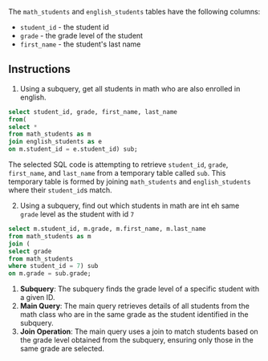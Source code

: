The `math_students` and `english_students` tables have the following columns:
- `student_id` - the student id
- `grade` - the grade level of the student
- `first_name` - the student's last name

## Instructions 

1. Using a subquery, get all students in math who are also enrolled in english.

```sql
select student_id, grade, first_name, last_name
from(
select *
from math_students as m
join english_students as e
on m.student_id = e.student_id) sub;
```
The selected SQL code is attempting to retrieve `student_id`, `grade`, `first_name`, and `last_name` from a temporary table called `sub`. This temporary table is formed by joining `math_students` and `english_students` where their `student_id`s match.

2. Using a subquery, find out which students in math are int eh same ` grade` level as the student with id `7`

```sql
select m.student_id, m.grade, m.first_name, m.last_name
from math_students as m
join (
select grade
from math_students
where student_id = 7) sub
on m.grade = sub.grade;
```
1. **Subquery**: The subquery finds the grade level of a specific student with a given ID.
2. **Main Query**: The main query retrieves details of all students from the math class who are in the same grade as the student identified in the subquery.
3. **Join Operation**: The main query uses a join to match students based on the grade level obtained from the subquery, ensuring only those in the same grade are selected.